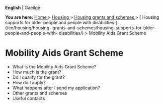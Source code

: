 **English** |  Gaeilge 

**You are here:** [ Home ](/en/) > [ Housing ](/en/housing/) > [ Housing
grants and schemes ](/en/housing/housing-grants-and-schemes/) > [ Housing
supports for older people and people with disabilities ](/en/housing/housing-
grants-and-schemes/housing-supports-for-older-people-and-people-with-
disabilities/) > Mobility Aids Grant Scheme

#  Mobility Aids Grant Scheme

  * What is the Mobility Aids Grant Scheme? 
  * How much is the grant? 
  * Do I qualify for the grant? 
  * How do I apply? 
  * What happens after I send my application? 
  * Other grants and schemes 
  * Useful contacts 
